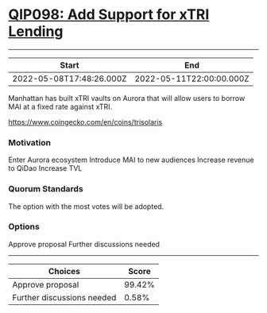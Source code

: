 
# [QIP098: Add Support for xTRI Lending](https://snapshot.org/#/qidao.eth/proposal/0xcd19448771bea9dcb9b11778e2570d61544148469af1dfba18eb95f74a4b33b5)

---
| Start | End |
| --- | --- |
| 2022-05-08T17:48:26.000Z | 2022-05-11T22:00:00.000Z |


Manhattan has built xTRI vaults on Aurora that will allow users to borrow MAI at a fixed rate against xTRI.

https://www.coingecko.com/en/coins/trisolaris

### Motivation

Enter Aurora ecosystem
Introduce MAI to new audiences
Increase revenue to QiDao
Increase TVL

### Quorum Standards

The option with the most votes will be adopted.

### Options

Approve proposal
Further discussions needed

---
| Choices | Score |
| --- | --- |
| Approve proposal | 99.42% |
| Further discussions needed | 0.58% |

